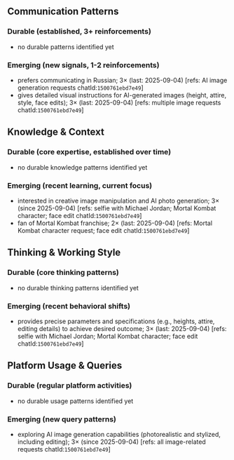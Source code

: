 ## Communication Patterns
### Durable (established, 3+ reinforcements)
- no durable patterns identified yet

### Emerging (new signals, 1-2 reinforcements)
- prefers communicating in Russian; 3× (last: 2025-09-04) [refs: AI image generation requests chatId:`1500761ebd7e49`]
- gives detailed visual instructions for AI-generated images (height, attire, style, face edits); 3× (last: 2025-09-04) [refs: multiple image requests chatId:`1500761ebd7e49`]

## Knowledge & Context
### Durable (core expertise, established over time)
- no durable knowledge patterns identified yet

### Emerging (recent learning, current focus)
- interested in creative image manipulation and AI photo generation; 3× (since 2025-09-04) [refs: selfie with Michael Jordan; Mortal Kombat character; face edit chatId:`1500761ebd7e49`]
- fan of Mortal Kombat franchise; 2× (last: 2025-09-04) [refs: Mortal Kombat character request; face edit chatId:`1500761ebd7e49`]

## Thinking & Working Style
### Durable (core thinking patterns)
- no durable thinking patterns identified yet

### Emerging (recent behavioral shifts)
- provides precise parameters and specifications (e.g., heights, attire, editing details) to achieve desired outcome; 3× (last: 2025-09-04) [refs: selfie with Michael Jordan; Mortal Kombat character; face edit chatId:`1500761ebd7e49`]

## Platform Usage & Queries
### Durable (regular platform activities)
- no durable usage patterns identified yet

### Emerging (new query patterns)
- exploring AI image generation capabilities (photorealistic and stylized, including editing); 3× (since 2025-09-04) [refs: all image-related requests chatId:`1500761ebd7e49`]